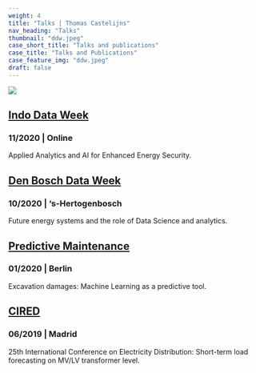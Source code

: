 ```yaml
---
weight: 4
title: "Talks | Thomas Castelijns"
nav_heading: "Talks"
thumbnail: "ddw.jpeg"
case_short_title: "Talks and publications"
case_title: "Talks and Publications"
case_feature_img: "ddw.jpeg"
draft: false
---
```


![](/img/ddw.jpeg)


## [Indo Data Week](https://youtu.be/eZwCyPC2EWs)
### 11/2020 | Online
Applied Analytics and AI for 
Enhanced Energy Security. 

## [Den Bosch Data Week](https://www.youtube.com/watch?v=wbTuayge1p4&ab_channel=DataWeek)
### 10/2020  | ‘s-Hertogenbosch
Future energy systems and the role
of Data Science and analytics.

## [Predictive Maintenance](https://f.hubspotusercontent30.net/hubfs/8156085/Predictive%20Maintenance%202019%20-%20Thomas%20Castelijns%20-%20Enexis%20-%20Machine%20Learning%20as%20a%20Predictive%20Tool.pdf)
### 01/2020 | Berlin
Excavation damages: 
Machine Learning as a predictive tool.

## [CIRED](https://www.cired-repository.org/bitstream/handle/20.500.12455/65/CIRED%202019%20-%20559.pdf?sequence=1&isAllowed=y)
### 06/2019  | Madrid
25th International Conference on Electricity Distribution: Short-term load forecasting on 
MV/LV transformer level.